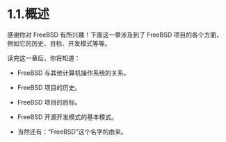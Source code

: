 # 1.1.概述

感谢你对 FreeBSD 有所兴趣！下面这一章涉及到了 FreeBSD 项目的各个方面，例如它的历史、目标、开发模式等等。

读完这一章后，你将知道：

- FreeBSD 与其他计算机操作系统的关系。

- FreeBSD 项目的历史。

- FreeBSD 项目的目标。

- FreeBSD 开源开发模式的基本模式。

- 当然还有：“FreeBSD”这个名字的由来。
